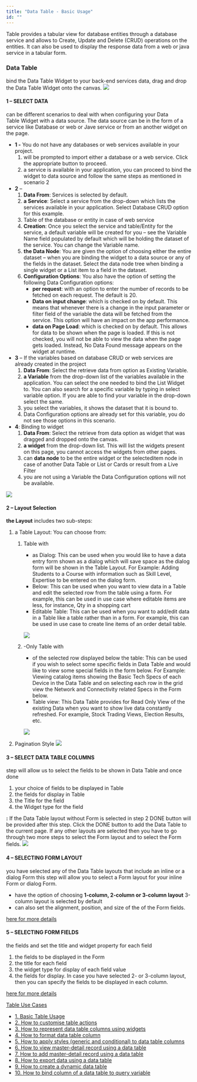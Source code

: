 ```yaml
---
title: "Data Table - Basic Usage"
id: ""
---
```


Table provides a tabular view for database entities through a database service and allows to Create, Update and Delete (CRUD) operations on the entities. It can also be used to display the response data from a web or java service in a tabular form.

### Data Table

bind the Data Table Widget to your back-end services data, drag and drop the Data Table Widget onto the canvas. [![](../assets/dt_sel.png)](../assets/dt_sel.png)

#### 1 – SELECT DATA

can be different scenarios to deal with when configuring your Data Table Widget with a data source. The data source can be in the form of a service like Database or web or Jave service or from an another widget on the page.

- **1 -** You do not have any databases or web services available in your project.
    1. will be prompted to import either a database or a web service. Click the appropriate button to proceed.
    2. a service is available in your application, you can proceed to bind the widget to data source and follow the same steps as mentioned in scenario 2
- **2** –
    1. **Data From**: Services is selected by default.
    2. **a Service**: Select a service from the drop-down which lists the services available in your application. Select Database CRUD option for this example.
    3. Table of the database or entity in case of web service
    4. **Creation**: Once you select the service and table/Entity for the service, a default variable will be created for you – see the Variable Name field populated by default which will be holding the dataset of the service. You can change the Variable name.
    5. **the Data Node**: You are given the option of choosing either the entire dataset – when you are binding the widget to a data source or any of the fields in the dataset. Select the data node tree when binding a single widget or a List item to a field in the dataset.
    6. **Configuration Options**: You also have the option of setting the following Data Configuration options:
        - **per request**: with an option to enter the number of records to be fetched on each request. The default is 20.
        - **Data on input change**: which is checked on by default. This means that whenever there is a change in the input parameter or filter field of the variable the data will be fetched from the service. This option will have an impact on the app performance.
        - **data on Page Load**: which is checked on by default. This allows for data to be shown when the page is loaded. If this is not checked, you will not be able to view the data when the page gets loaded. Instead, No Data Found message appears on the widget at runtime.
- **3** – If the variables based on database CRUD or web services are already created in the project
    1. **Data From**: Select the retrieve data from option as Existing Variable.
    2. **a Variable** from the drop-down list of the variables available in the application. You can select the one needed to bind the List Widget to. You can also search for a specific variable by typing in select variable option. If you are able to find your variable in the drop-down select the same.
    3. you select the variables, it shows the dataset that it is bound to.
    4. Data Configuration options are already set for this variable, you do not see those options in this scenario.
- **4**: Binding to widget
    1. **Data From**: Select the retrieve from data option as widget that was dragged and dropped onto the canvas.
    2. **a widget** from the drop-down list. This will list the widgets present on this page, you cannot access the widgets from other pages.
    3. can **data node** to be the entire widget or the selecteditem node in case of another Data Table or List or Cards or result from a Live Filter
    4. you are not using a Variable the Data Configuration options will not be available.

[![](../assets/dt_data.png)](../assets/dt_data.png)

#### 2 – Layout Selection

**the Layout** includes two sub-steps:

1. a Table Layout: You can choose from:
    1. Table with
        
        - as Dialog: This can be used when you would like to have a data entry form shown as a dialog which will save space as the dialog form will be shown in the Table Layout. For Example: Adding Students to a Course with information such as Skill Level, Expertise to be entered on the dialog form.
        - Below: This can be used when you want to view data in a Table and edit the selected row from the table using a form. For example, this can be used in use case where editable items are less, for instance, Qty in a shopping cart
        - Editable Table: This can be used when you want to add/edit data in a Table like a table rather than in a form. For example, this can be used in use case to create line items of an order detail table.
        
        [![](../assets/dt_layout1.png)](../assets/dt_layout1.png)
    2. \-Only Table with
        
        - of the selected row displayed below the table: This can be used if you wish to select some specific fields in Data Table and would like to view some special fields in the form below. For Example: Viewing catalog items showing the Basic Tech Specs of each Device in the Data Table and on selecting each row in the grid view the Network and Connectivity related Specs in the Form below.
        - Table view: This Data Table provides for Read Only View of the existing Data when you want to show live data constantly refreshed. For example, Stock Trading Views, Election Results, etc.
        
        [![](../assets/dt_layout2.png)](../assets/dt_layout2.png)
2. Pagination Style [![](../assets/dt_pagin.png)](../assets/dt_pagin.png)

#### 3 – SELECT DATA TABLE COLUMNS

step will allow us to select the fields to be shown in Data Table and once done

1. your choice of fields to be displayed in Table
2. the fields for display in Table
3. the Title for the field
4. the Widget type for the field

**:** If the Data Table layout without Form is selected in step 2 DONE button will be provided after this step. Click the DONE button to add the Data Table to the current page. If any other layouts are selected then you have to go through two more steps to select the Form layout and to select the Form fields. [![](../assets/dt_fields.png)](../assets/dt_fields.png)

#### 4 – SELECTING FORM LAYOUT

you have selected any of the Data Table layouts that include an inline or a dialog Form this step will allow you to select a Form layout for your inline Form or dialog Form.

- have the option of choosing **1-column, 2-column or 3-column layout** 3-column layout is selected by default
- can also set the alignment, position, and size of the of the Form fields.

[here for more details](/learn/app-development/widgets/datalive/live-form/liveform-layouts/)

#### 5 – SELECTING FORM FIELDS

the fields and set the title and widget property for each field

1. the fields to be displayed in the Form
2. the title for each field
3. the widget type for display of each field value
4. the fields for display. In case you have selected 2- or 3-column layout, then you can specify the fields to be displayed in each column.

[here for more details](/learn/app-development/widgets/datalive/live-form/fields-configuration/)

[Table Use Cases](/learn/app-development/widgets/datalive/datatable/data-table-use-cases/)

- [1\. Basic Table Usage](/learn/app-development/widgets/datalive/datatable/data-table-basic-usage/)
- [2\. How to customise table actions](/learn/how-tos/data-table-actions/)
- [3\. How to represent data table columns using widgets](/learn/how-tos/data-table-widget-representations/)
- [4\. How to format data table column](/learn/how-tos/data-table-format/)
- [5\. How to apply styles (generic and conditional) to data table columns](/learn/how-tos/data-table-styling/)
- [6\. How to view master-detail record using a data table](/learn/how-tos/view-master-detail-data-records-using-data-table/)
- [7\. How to add master-detail record using a data table](/learn/how-tos/add-master-detail-records-using-data-table/)
- [8\. How to export data using a data table](/learn/how-tos/export-data-data-table/)
- [9\. How to create a dynamic data table](/learn/how-tos/dynamic-data-tables/)
- [10\. How to bind column of a data table to query variable](/learn/how-tos/data-table-column-bound-query/)
